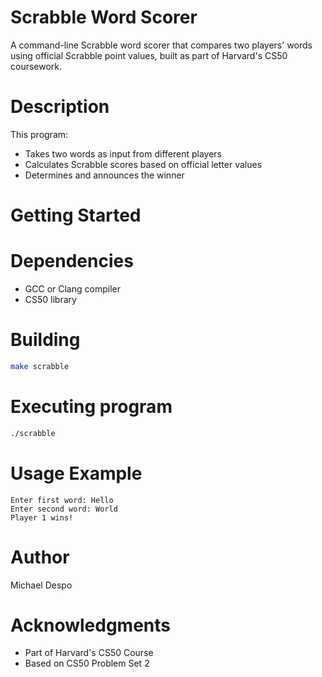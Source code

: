 # Scrabble Word Scorer

A command-line Scrabble word scorer that compares two players' words using official Scrabble point values, built as part of Harvard's CS50 coursework.

# Description

This program:
- Takes two words as input from different players
- Calculates Scrabble scores based on official letter values
- Determines and announces the winner

# Getting Started

# Dependencies

- GCC or Clang compiler
- CS50 library

# Building

```bash
make scrabble
```

# Executing program

```bash
./scrabble
```

# Usage Example

```
Enter first word: Hello
Enter second word: World
Player 1 wins!
```

# Author

Michael Despo

# Acknowledgments

* Part of Harvard's CS50 Course
* Based on CS50 Problem Set 2
